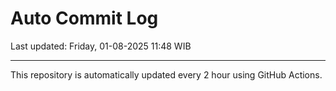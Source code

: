 # Auto Commit Log

Last updated: Friday, 01-08-2025 11:48 WIB

---

This repository is automatically updated every 2 hour using GitHub Actions.
